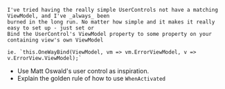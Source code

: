 
    I've tried having the really simple UserControls not have a matching ViewModel, and I've ​_always_​ been
    burned in the long run. No matter how simple and it makes it really easy to set up - just set or
    Bind the UserControl's ViewModel property to some property on your containing view's own ViewModel

    ​ie. `this.OneWayBind(ViewModel, vm => vm.ErrorViewModel, v => v.ErrorView.ViewModel);`

* Use Matt Oswald's user control as inspiration.
* Explain the golden rule of how to use `WhenActivated`
